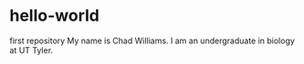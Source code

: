 # hello-world
first repository
My name is Chad Williams. I am an undergraduate in biology at UT Tyler.
